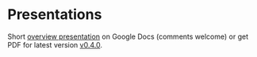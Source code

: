 Presentations
===

Short [overview presentation](https://docs.google.com/presentation/d/18H-qOlU52vkEKFAIvNFNNxilSby-SG97tpQuWHAg_Vw/edit?usp=sharing) on Google Docs (comments welcome) or get PDF for latest version [v0.4.0](cf-abacus-v0.4.0.pdf).